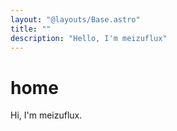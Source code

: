 ```yaml
---
layout: "@layouts/Base.astro"
title: ""
description: "Hello, I'm meizuflux"
---
```

# home

Hi, I'm meizuflux. 